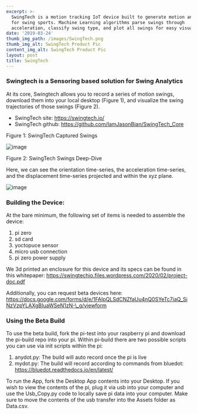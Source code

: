```yaml
---
excerpt: >-
  SwingTech is a motion tracking IoT device built to generate motion analytics
  for swing sports. Machine Learning algorithms parse swings through
  acceleration, classify swing type, and plot all swings for easy visualization.
date: '2019-03-24'
thumb_img_path: /images/SwingTech.png
thumb_img_alt: SwingTech Product Pic
content_img_alt: SwingTech Product Pic
layout: post
title: SwingTech
---
```

### Swingtech is a Sensoring based solution for Swing Analytics

At its core, Swingtech allows you to record a series of motion swings, download them into your local desktop (Figure 1), and visualize the swing trajectories of those swings (Figure 2).

*   SwingTech site: https://swingtech.io/
*   SwingTech github: https://github.com/IamJasonBian/SwingTech_Core

Figure 1: SwingTech Captured Swings

![image](https://user-images.githubusercontent.com/16582383/119071386-8f97e580-b99e-11eb-9217-fe57bb822b4e.png)

Figure 2: SwingTech Swings Deep-Dive

Here, we can see the orientation time-series, the acceleration time-series, and the displacement time-series projected and within the xyz plane.

![image](https://user-images.githubusercontent.com/16582383/119071697-249ade80-b99f-11eb-85eb-0f288cf21918.png)

### Building the Device:

At the bare minimum, the following set of items is needed to assemble the device:

1.  pi zero
2.  sd card
3.  yoctopuce sensor
4.  micro usb connection
5.  pi zero power supply

We 3d printed an enclosure for this device and its specs can be found in this whitepaper: https://swingtechio.files.wordpress.com/2020/02/project-doc.pdf

Additionally, you can request beta devices here:
https://docs.google.com/forms/d/e/1FAIpQLSdCNZfaUu4nQ0SYeTc7iaQ_SiNzVzpYLAXgBIuaWSeN1zN-\_g/viewform

### Using the Beta Build

To use the beta build, fork the pi-test into your raspberry pi and download the pi-build repo into your pi. Within pi-build there are two possible scripts you can use via init scripts within the pi:

1.  anydot.py: The build will auto record once the pi is live
2.  mydot.py: The build will record according to commands from bluedot: https://bluedot.readthedocs.io/en/latest/

To run the App, fork the Desktop App contents into your Desktop. If you wish to view the contents of the pi, plug it via usb into your computer and use the Usb_Copy.py code to locally save pi data into your computer. Make sure to move the contents of the usb transfer into the Assets folder as Data.csv.
